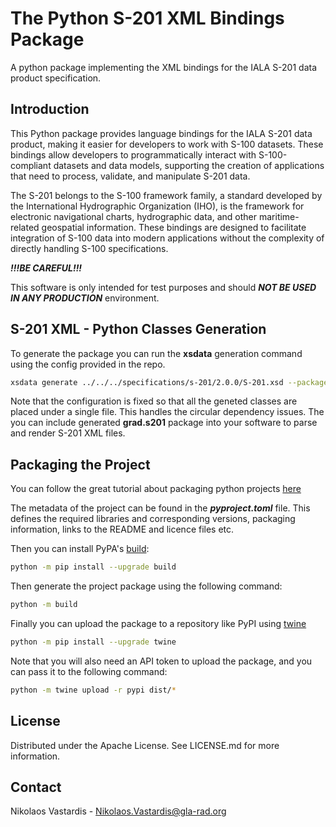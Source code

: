 # The Python S-201 XML Bindings Package

A python package implementing the XML bindings for the IALA S-201 data product
specification.

## Introduction

This Python package provides language bindings for the IALA S-201 data product, 
making it easier for developers to work with S-100 datasets. These bindings
allow developers to programmatically interact with S-100-compliant datasets
and data models, supporting the creation of applications that need to process,
validate, and manipulate S-201 data.

The S-201 belongs to the S-100 framework family, a standard developed by the
International Hydrographic Organization (IHO), is the framework for electronic
navigational charts, hydrographic data, and other maritime-related geospatial
information. These bindings are designed to facilitate integration of S-100
data into modern applications without the complexity of directly handling
S-100 specifications.

***!!!BE CAREFUL!!!***

This software is only intended for test purposes and should ***NOT BE USED IN ANY
PRODUCTION*** environment.

## S-201 XML - Python Classes Generation

To generate the package you can run the **xsdata** generation command using the
config provided in the repo.

```bash
xsdata generate ../../../specifications/s-201/2.0.0/S-201.xsd --package org.grad.enav.s201 --config .xsdata.xml --debug
```

Note that the configuration is fixed so that all the geneted classes are placed
under a single file. This handles the circular dependency issues. The you can
include generated **grad.s201** package into your software to parse and render
S-201 XML files.

## Packaging the Project

You can follow the great tutorial about packaging python projects
[here](https://packaging.python.org/en/latest/tutorials/packaging-projects/)

The metadata of the project can be found in the ***pyproject.toml*** file.
This defines the required libraries and corresponding versions, packaging
information, links to the README and licence files etc.

Then you can install PyPA's
[build](https://packaging.python.org/en/latest/key_projects/#build):

```bash
python -m pip install --upgrade build
```

Then generate the project package using the following command:

```bash
python -m build
```

Finally you can upload the package to a repository like PyPI using
[twine](https://packaging.python.org/en/latest/key_projects/#twine)

```bash
python -m pip install --upgrade twine
```

Note that you will also need an API token to upload the package, and you can
pass it to the following command:

```bash
python -m twine upload -r pypi dist/*
```

## License
Distributed under the Apache License. See LICENSE.md for more information.

## Contact
Nikolaos Vastardis - Nikolaos.Vastardis@gla-rad.org